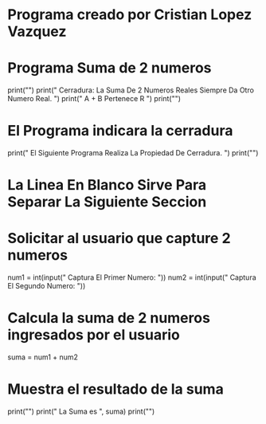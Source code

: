 # Programa creado por Cristian Lopez Vazquez
# Programa Suma de 2 numeros
print("")
print(" Cerradura: La Suma De 2 Numeros Reales Siempre Da Otro Numero Real. ")
print(" A + B Pertenece R ")
print("")
# El Programa indicara la cerradura
print(" El Siguiente Programa Realiza La Propiedad De Cerradura. ")
print("") 
# La Linea En Blanco Sirve Para Separar La Siguiente Seccion 
# Solicitar al usuario que capture 2 numeros 
num1 = int(input(" Captura El Primer Numero: "))
num2 = int(input(" Captura El Segundo Numero: "))
# Calcula la suma de 2 numeros ingresados por el usuario
suma = num1 + num2
# Muestra el resultado de la suma
print("")
print(" La Suma es ", suma)
print("")